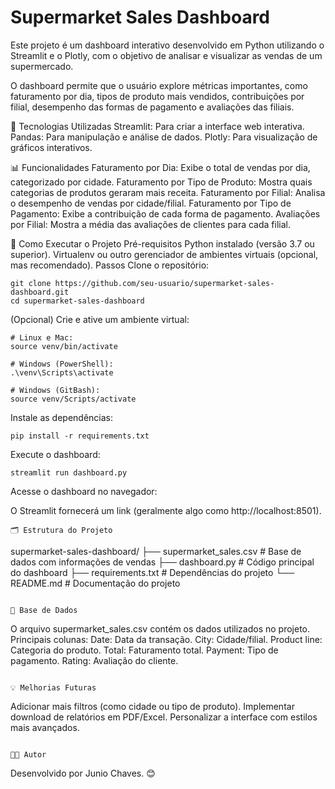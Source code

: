 # Supermarket Sales Dashboard
Este projeto é um dashboard interativo desenvolvido em Python utilizando o Streamlit e o Plotly, com o objetivo de analisar e visualizar as vendas de um supermercado.

O dashboard permite que o usuário explore métricas importantes, como faturamento por dia, tipos de produto mais vendidos, contribuições por filial, desempenho das formas de pagamento e avaliações das filiais.

🚀 Tecnologias Utilizadas
Streamlit: Para criar a interface web interativa.
Pandas: Para manipulação e análise de dados.
Plotly: Para visualização de gráficos interativos.

📊 Funcionalidades
Faturamento por Dia: Exibe o total de vendas por dia, categorizado por cidade.
Faturamento por Tipo de Produto: Mostra quais categorias de produtos geraram mais receita.
Faturamento por Filial: Analisa o desempenho de vendas por cidade/filial.
Faturamento por Tipo de Pagamento: Exibe a contribuição de cada forma de pagamento.
Avaliações por Filial: Mostra a média das avaliações de clientes para cada filial.

📝 Como Executar o Projeto
Pré-requisitos
Python instalado (versão 3.7 ou superior).
Virtualenv ou outro gerenciador de ambientes virtuais (opcional, mas recomendado).
Passos
Clone o repositório:
```shell
git clone https://github.com/seu-usuario/supermarket-sales-dashboard.git
cd supermarket-sales-dashboard
```

(Opcional) Crie e ative um ambiente virtual:
```shell
# Linux e Mac:
source venv/bin/activate

# Windows (PowerShell):
.\venv\Scripts\activate

# Windows (GitBash):
source venv/Scripts/activate
```
Instale as dependências:

```shell
pip install -r requirements.txt
```

Execute o dashboard:

```shell
streamlit run dashboard.py
```

Acesse o dashboard no navegador:

O Streamlit fornecerá um link (geralmente algo como http://localhost:8501).

```
🗂 Estrutura do Projeto

```
supermarket-sales-dashboard/
├── supermarket_sales.csv   # Base de dados com informações de vendas
├── dashboard.py            # Código principal do dashboard
├── requirements.txt        # Dependências do projeto
└── README.md               # Documentação do projeto
```

📄 Base de Dados
```
O arquivo supermarket_sales.csv contém os dados utilizados no projeto.
Principais colunas:
Date: Data da transação.
City: Cidade/filial.
Product line: Categoria do produto.
Total: Faturamento total.
Payment: Tipo de pagamento.
Rating: Avaliação do cliente.
```

💡 Melhorias Futuras
```
Adicionar mais filtros (como cidade ou tipo de produto).
Implementar download de relatórios em PDF/Excel.
Personalizar a interface com estilos mais avançados.
```

🧑‍💻 Autor
```
Desenvolvido por Junio Chaves. 😊
```
